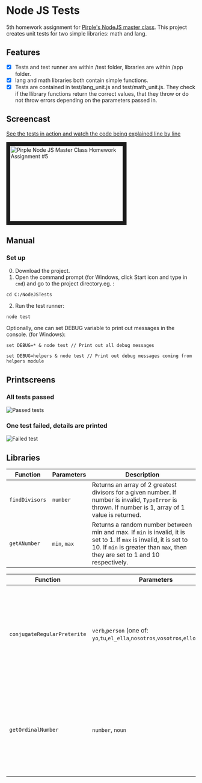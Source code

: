 # Node JS Tests
5th homework assignment for [Pirple's NodeJS master class](https://pirple.thinkific.com/courses/the-nodejs-master-class).
This project creates unit tests for two simple libraries: math and lang.

## Features
- [x] Tests and test runner are within /test folder, libraries are within /app folder.
- [x] lang and math libraries both contain simple functions.
- [x] Tests are contained in test/lang_unit.js and test/math_unit.js. They check if the llibrary functions return the correct values, that they throw or do not throw errors depending on the parameters passed in.

## Screencast

[See the tests in action and watch the code being explained line by line](https://www.youtube.com/watch?v=4P79amJ9D1o)

<a href="http://www.youtube.com/watch?feature=player_embedded&v=oNE8IBRIOTE
" target="_blank"><img src="http://img.youtube.com/vi/oNE8IBRIOTE/0.jpg" 
alt="Pirple Node JS Master Class Homework Assignment #5" width="300" height="200" border="10" /></a>

## Manual

### Set up
0. Download the project.
1. Open the command prompt (for Windows, click Start icon and type in `cmd`) and go to the project directory.eg. :

`cd C:/NodeJSTests`

2. Run the test runner:

`node test`

Optionally, one can set DEBUG variable to print out messages in the console. (for Windows):

`set DEBUG=* & node test // Print out all debug messages`

`set DEBUG=helpers & node test // Print out debug messages coming from helpers module`

## Printscreens
### All tests passed
![Passed tests](https://github.com/marta-krzyk-dev/NodeJSTests/blob/master/PrintScreens/all_green.png?raw=true)

### One test failed, details are printed
![Failed test](https://github.com/marta-krzyk-dev/NodeJSTests/blob/master/PrintScreens/error.png?raw=true)

## Libraries

|Function|Parameters|Description|
|-------|-----------|-----------|
|`findDivisors`|`number`| Returns an array of 2 greatest divisors for a given number. If number is invalid, `TypeError` is thrown. If number is 1, array of 1 value is returned.|
|`getANumber`|`min`, `max`| Returns a random number between min and max. If `min` is invalid, it is set to 1. If `max` is invalid, it is set to 10. If `min` is greater than `max`, then they are set to 1 and 10 respectively.|


|Function|Parameters|Description|
|-------|-----------|-----------|
|`conjugateRegularPreterite`|`verb`,`person` (one of: `yo`,`tu`,`el_ella`,`nosotros`,`vosotros`,`ellos_ellas`)| Returns a simple past form (preterite) of the verb passed in, eg. for ('cominar','tu') the result is 'caminaste'. If the verb is not in infinitive form (ends with -ar,-er,-ir), a custom `VerbNotInfinitiveError` is thrown. If verb is not a valid string, a custom `LangError` is thrown.|
|`getOrdinalNumber`|`number`, `noun`| Returns an ordinal number as a string in Spanish and the noun passed. Eg. for (4,'gato') result is 'el cuatro gato'; for (10,'sandía') the result is 'la décima sandía'. If the arguments are not number and noun respectively, a custom `LangError` is thrown.|
